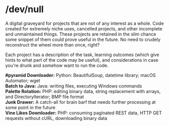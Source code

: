 # /dev/null
A digital graveyard for projects that are not of any interest as a whole. Code created for extremely niche uses, cancelled projects, and other incomplete and unmaintained things. These projects are retained in the slim chance some snippet of them could prove useful in the future. No need to crudely reconstruct the wheel more than once, right?

Each project has a description of the task, learning outcomes (which give hints to what part of the code may be useful), and considerations in case you're drunk and somehow want to run the code.

**#pyramid Downloader:** Python: BeautifulSoup, datetime library; macOS Automator; wget  
**Batch to Java:** Java: writing files, executing Windows commands  
**Palette Rotation:** PHP: editing binary data, string replacement with arrays, and DirectoryIterator; BMP file format  
**Junk Drawer:** A catch-all for brain barf that needs further processing at some point in the future  
**Vine Likes Downloader:** PHP: consuming paginated REST data, HTTP GET requests without cURL, downloading binary data  
